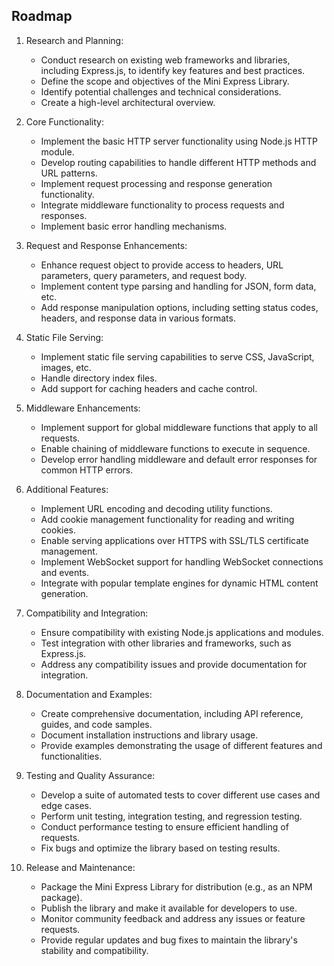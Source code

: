 ## Roadmap

1. Research and Planning:
   - Conduct research on existing web frameworks and libraries, including Express.js, to identify key features and best practices.
   - Define the scope and objectives of the Mini Express Library.
   - Identify potential challenges and technical considerations.
   - Create a high-level architectural overview.

2. Core Functionality:
   - Implement the basic HTTP server functionality using Node.js HTTP module.
   - Develop routing capabilities to handle different HTTP methods and URL patterns.
   - Implement request processing and response generation functionality.
   - Integrate middleware functionality to process requests and responses.
   - Implement basic error handling mechanisms.

3. Request and Response Enhancements:
   - Enhance request object to provide access to headers, URL parameters, query parameters, and request body.
   - Implement content type parsing and handling for JSON, form data, etc.
   - Add response manipulation options, including setting status codes, headers, and response data in various formats.

4. Static File Serving:
   - Implement static file serving capabilities to serve CSS, JavaScript, images, etc.
   - Handle directory index files.
   - Add support for caching headers and cache control.

5. Middleware Enhancements:
   - Implement support for global middleware functions that apply to all requests.
   - Enable chaining of middleware functions to execute in sequence.
   - Develop error handling middleware and default error responses for common HTTP errors.

6. Additional Features:
   - Implement URL encoding and decoding utility functions.
   - Add cookie management functionality for reading and writing cookies.
   - Enable serving applications over HTTPS with SSL/TLS certificate management.
   - Implement WebSocket support for handling WebSocket connections and events.
   - Integrate with popular template engines for dynamic HTML content generation.

7. Compatibility and Integration:
   - Ensure compatibility with existing Node.js applications and modules.
   - Test integration with other libraries and frameworks, such as Express.js.
   - Address any compatibility issues and provide documentation for integration.

8. Documentation and Examples:
   - Create comprehensive documentation, including API reference, guides, and code samples.
   - Document installation instructions and library usage.
   - Provide examples demonstrating the usage of different features and functionalities.

9. Testing and Quality Assurance:
   - Develop a suite of automated tests to cover different use cases and edge cases.
   - Perform unit testing, integration testing, and regression testing.
   - Conduct performance testing to ensure efficient handling of requests.
   - Fix bugs and optimize the library based on testing results.

10. Release and Maintenance:
    - Package the Mini Express Library for distribution (e.g., as an NPM package).
    - Publish the library and make it available for developers to use.
    - Monitor community feedback and address any issues or feature requests.
    - Provide regular updates and bug fixes to maintain the library's stability and compatibility.
